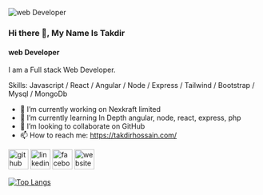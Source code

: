 ![web Developer](https://scontent.fdac11-1.fna.fbcdn.net/v/t39.30808-6/267230651_713405646714718_6512407864989449974_n.jpg?_nc_cat=111&ccb=1-5&_nc_sid=09cbfe&_nc_eui2=AeGlKQ9qkvR6q26tqdkuLnnWtI-gKPQpfkO0j6Ao9Cl-Qz7MUH1QJrsNlrbZ8Vf1gmzW4lUN3DyhfuL_n2BBoiLm&_nc_ohc=sy9zkRG6VE0AX-_BZG8&_nc_ht=scontent.fdac11-1.fna&oh=00_AT9GmSf9lXCfPgBsOJ3fMkhk75CEjYkxIX4w1bA-oRACmw&oe=62648AED)

### Hi there 👋, My Name Is Takdir 
#### web Developer


I am a Full stack Web Developer.

Skills: Javascript / React / Angular / Node / Express / Tailwind / Bootstrap / Mysql / MongoDb 

- 🔭 I’m currently working on  Nexkraft limited
- 🌱 I’m currently learning In Depth angular, node, react, express, php 
- 👯 I’m looking to collaborate on GitHub 
- 📫 How to reach me: https://takdirhossain.com/ 


[<img src='https://cdn.jsdelivr.net/npm/simple-icons@3.0.1/icons/github.svg' alt='github' height='40'>](https://github.com/Takdirhossain)  [<img src='https://cdn.jsdelivr.net/npm/simple-icons@3.0.1/icons/linkedin.svg' alt='linkedin' height='40'>](https://www.linkedin.com/in/https://www.linkedin.com/in/takdir-hossain-9a2902228//)  [<img src='https://cdn.jsdelivr.net/npm/simple-icons@3.0.1/icons/facebook.svg' alt='facebook' height='40'>](https://www.facebook.com/https://www.facebook.com/takdir.hossain.332)  [<img src='https://cdn.jsdelivr.net/npm/simple-icons@3.0.1/icons/icloud.svg' alt='website' height='40'>](https://takdirhossain.com/)  


[![Top Langs](https://github-readme-stats.vercel.app/api/top-langs/?username=Takdirhossain)](https://github.com/anuraghazra/github-readme-stats)





